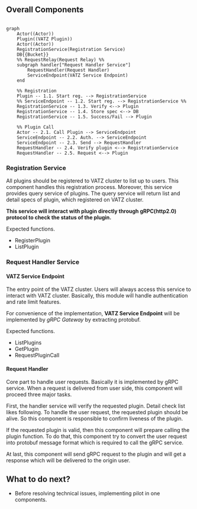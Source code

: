 ## Overall Components
```mermaid

graph
	Actor((Actor))
	Plugin((VATZ Plugin))
	Actor((Actor))
	RegistrationService(Registration Service)
	DB{{Bucket}}
	%% RequestRelay(Request Relay) %%
	subgraph handler["Request Handler Service"]
		RequestHandler(Request Handler)
		ServiceEndpoint(VATZ Service Endpoint)
	end

	%% Registration
	Plugin -- 1.1. Start reg. --> RegistrationService
	%% ServiceEndpoint -- 1.2. Start reg. --> RegistrationService %%
	RegistrationService -- 1.3. Verify <--> Plugin
	RegistrationService -- 1.4. Store spec <--> DB
	RegistrationService -- 1.5. Success/Fail --> Plugin

	%% Plugin Call
	Actor -- 2.1. Call Plugin --> ServiceEndpoint
	ServiceEndpoint -- 2.2. Auth. --> ServiceEndpoint
	ServiceEndpoint -- 2.3. Send --> RequestHandler
	RequestHandler -- 2.4. Verify plugin <--> RegistrationService
	RequestHandler -- 2.5. Request <--> Plugin
```

### Registration Service

All plugins should be registered to VATZ cluster to list up to users. This component handles this registration process.
Moreover, this service provides query service of plugins. The query service will return list and detail specs of plugin, which registered on VATZ cluster.

**This service will interact with plugin directly through gRPC(http2.0) protocol to check the status of the plugin.**

Expected functions.
- RegisterPlugin
- ListPlugin

### Request Handler Service

#### VATZ Service Endpoint

The entry point of the VATZ cluster. Users will always access this service to interact with VATZ cluster. 
Basically, this module will handle authentication and rate limit features.

For convenience of the implementation, **VATZ Service Endpoint** will be implemented by *gRPC Gateway* by extracting protobuf.

Expected functions.
- ListPlugins
- GetPlugin
- RequestPluginCall
#### Request Handler

Core part to handle user requests. Basically it is implemented by gRPC service. 
When a request is delivered from user side, this component will proceed three major tasks.

First, the handler service will verify the requested plugin. Detail check list likes following. To handle the user request, the requested plugin should be alive. So this component is responsible to confirm liveness of the plugin.

If the requested plugin is valid, then this component will prepare calling the plugin function.
To do that, this component try to convert the user request into protobuf message format which is required to call the gRPC service.

At last, this component will send gRPC request to the plugin and will get a response which will be delivered to the origin user.

## What to do next?
- Before resolving technical issues, implementing pilot in one components.
